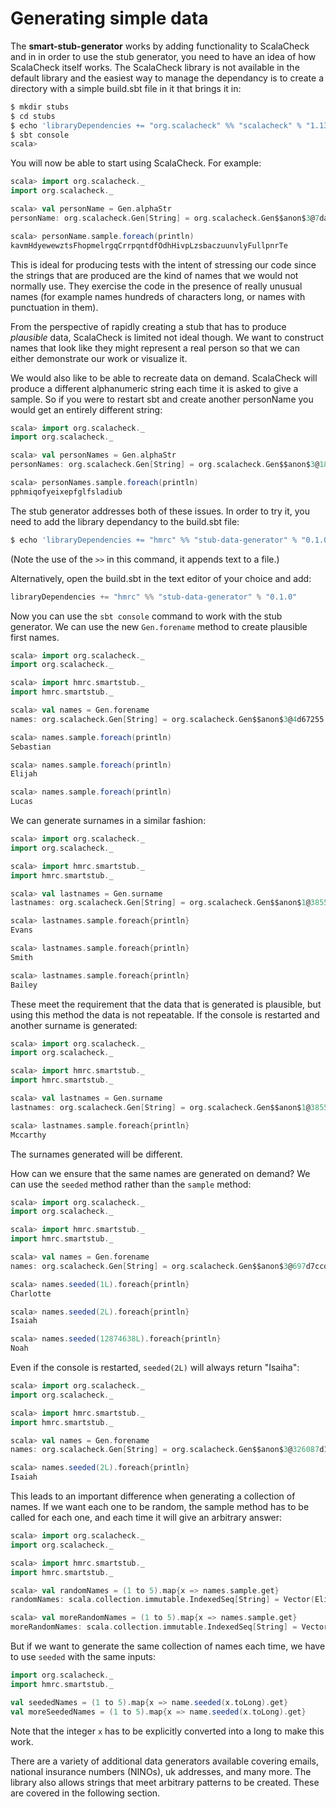 # Generating simple data

The **smart-stub-generator** works by adding functionality to ScalaCheck and in in order to use the stub generator, you need to have an idea of how ScalaCheck itself works. The ScalaCheck library is not available in the default library and the easiest way to manage the dependancy is to create a directory with a simple build.sbt file in it that brings it in:

```sh
$ mkdir stubs
$ cd stubs
$ echo 'libraryDependencies += "org.scalacheck" %% "scalacheck" % "1.13.4"' > build.sbt
$ sbt console
scala>
```

You will now be able to start using ScalaCheck. For example: 

```scala
scala> import org.scalacheck._
import org.scalacheck._

scala> val personName = Gen.alphaStr
personName: org.scalacheck.Gen[String] = org.scalacheck.Gen$$anon$3@7dabdc63

scala> personName.sample.foreach(println)
kavmHdyewewztsFhopmelrgqCrrpqntdfOdhHivpLzsbaczuunvlyFullpnrTe
```

This is ideal for producing tests with the intent of stressing our code since the strings that are produced are the kind of names that we would not normally use. They exercise the code in the presence of really unusual names (for example names hundreds of characters long, or names with punctuation in them).

From the perspective of rapidly creating a stub that has to produce _plausible_ data, ScalaCheck is limited not ideal though. We want to construct names that look like they might represent a real person so that we can either demonstrate our work or visualize it.

We would also like to be able to recreate data on demand. ScalaCheck will produce a different alphanumeric string each time it is asked to give a sample. So if you were to restart sbt and create another personName you would get an entirely different string:

```scala
scala> import org.scalacheck._
import org.scalacheck._

scala> val personNames = Gen.alphaStr
personNames: org.scalacheck.Gen[String] = org.scalacheck.Gen$$anon$3@18b9c14

scala> personNames.sample.foreach(println)
pphmiqofyeixepfglfsladiub
```

The stub generator addresses both of these issues. In order to try it, you need to add the library dependancy to the build.sbt file:

```sh
$ echo 'libraryDependencies += "hmrc" %% "stub-data-generator" % "0.1.0"' >> build.sbt
```

(Note the use of the ```>>``` in this command, it appends text to a file.) 

Alternatively, open the build.sbt in the text editor of your choice and add:

```scala
libraryDependencies += "hmrc" %% "stub-data-generator" % "0.1.0"
```

Now you can use the ```sbt console``` command to work with the stub generator. We can use the new ```Gen.forename``` method to create plausible first names.

```scala
scala> import org.scalacheck._
import org.scalacheck._

scala> import hmrc.smartstub._
import hmrc.smartstub._

scala> val names = Gen.forename
names: org.scalacheck.Gen[String] = org.scalacheck.Gen$$anon$3@4d67255

scala> names.sample.foreach(println)
Sebastian

scala> names.sample.foreach(println)
Elijah

scala> names.sample.foreach(println)
Lucas
```

We can generate surnames in a similar fashion:

```scala
scala> import org.scalacheck._
import org.scalacheck._

scala> import hmrc.smartstub._
import hmrc.smartstub._

scala> val lastnames = Gen.surname
lastnames: org.scalacheck.Gen[String] = org.scalacheck.Gen$$anon$1@38551e7

scala> lastnames.sample.foreach{println}
Evans

scala> lastnames.sample.foreach{println}
Smith

scala> lastnames.sample.foreach{println}
Bailey
```

These meet the requirement that the data that is generated is plausible, but using this method the data is not repeatable. If the console is restarted and another surname is generated:

```scala
scala> import org.scalacheck._
import org.scalacheck._

scala> import hmrc.smartstub._
import hmrc.smartstub._

scala> val lastnames = Gen.surname
lastnames: org.scalacheck.Gen[String] = org.scalacheck.Gen$$anon$1@38551e7

scala> lastnames.sample.foreach{println}
Mccarthy
```

The surnames generated will be different.

How can we ensure that the same names are generated on demand? We can use the ``seeded`` method rather than the ```sample``` method:

```scala
scala> import org.scalacheck._
import org.scalacheck._

scala> import hmrc.smartstub._
import hmrc.smartstub._

scala> val names = Gen.forename
names: org.scalacheck.Gen[String] = org.scalacheck.Gen$$anon$3@697d7ccd

scala> names.seeded(1L).foreach{println}
Charlotte

scala> names.seeded(2L).foreach{println}
Isaiah

scala> names.seeded(12874638L).foreach{println}
Noah
```

Even if the console is restarted, ``seeded(2L)``  will always return "Isaiha":

```scala
scala> import org.scalacheck._
import org.scalacheck._

scala> import hmrc.smartstub._
import hmrc.smartstub._

scala> val names = Gen.forename
names: org.scalacheck.Gen[String] = org.scalacheck.Gen$$anon$3@326087d1

scala> names.seeded(2L).foreach{println}
Isaiah
```

This leads to an important difference when generating a collection of names. If we want each one to be random, the sample method has to be called for each one, and each time it will give an arbitrary answer:

```scala
scala> import org.scalacheck._
import org.scalacheck._

scala> import hmrc.smartstub._
import hmrc.smartstub._

scala> val randomNames = (1 to 5).map{x => names.sample.get}
randomNames: scala.collection.immutable.IndexedSeq[String] = Vector(Eli, Christian, Noah, Aaliyah, Avery)

scala> val moreRandomNames = (1 to 5).map{x => names.sample.get}
moreRandomNames: scala.collection.immutable.IndexedSeq[String] = Vector(Owen, Adalyn, Maria, Chloe, John)
```

But if we want to generate the same collection of names each time, we have to use ```seeded``` with the same inputs:

```scala
import org.scalacheck._
import hmrc.smartstub._

val seededNames = (1 to 5).map{x => name.seeded(x.toLong).get}
val moreSeededNames = (1 to 5).map{x => name.seeded(x.toLong).get}
```

Note that the integer ```x``` has to be explicitly converted into a long to make this work.

There are a variety of additional data generators available covering emails, national insurance numbers (NINOs), uk addresses, and many more. The library also allows strings that meet arbitrary patterns to be created. These are covered in the following section.



